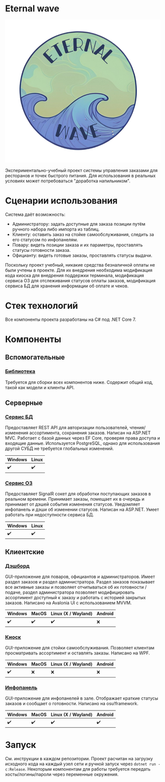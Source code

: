 # Eternal wave

![logo](/profile/logo.png)

Экспериментально-учебный проект системы управления заказами для ресторанов и точек быстрого питания. Для использования в реальных условиях может потребоваться "доработка напильником".

# Сценарии использования

Система даёт возможность:

- Администратору: задать доступные для заказа позиции путём ручного набора либо импорта из таблиц.
- Клиенту: оставить заказ на стойке самообслуживания, следить за его статусом по инфопанелям.
- Повару: видеть позиции заказа и их параметры, проставлять статусы готовности заказа.
- Официанту: видеть готовые заказы, проставлять статусы выдачи.

Поскольку проект учебный, никакие средства безналичной оплаты не были учтены в проекте. Для их внедрения необходима модификация кода киоска для внедрения поддержки терминала, модификация сервиса ОЗ для отслеживания статусов оплаты заказов, модификация сервиса БД для хранения информации об оплате и чеков.

# Стек технологий

Все компоненты проекта разработаны на C# под .NET Core 7.

# Компоненты

## Вспомогательные

### [Библиотека](https://github.com/eternal-wave-oms/models)

Требуется для сборки всех компонентов ниже. Содержит общий код, такой как модели и клиенты API.

## Серверные

### [Сервис БД](https://github.com/eternal-wave-oms/db-server)

Предоставляет REST API для авторизации пользователей, чтения/изменения ассортимента, сохранения заказов.
Написан на ASP.NET MVC. Работает с базой данных через EF Core, проверяя права доступа и входящие данные. Используется PostgreSQL, однако для использования другой СУБД не требуется глобальных изменений.

Windows | Linux
--------|------
:heavy_check_mark:|:heavy_check_mark:

### [Сервис ОЗ](https://github.com/eternal-wave-oms/order-server)

Предоставляет SignalR сокет для обработки поступающих заказов в реальном времени. Принимает заказы, помещает их в очередь и принимает от дэшей события изменения статусов. Уведомляет инфопанель и дэши об изменении статусов. Написан на ASP.NET. Умеет работать при недоступности сервиса БД.

Windows | Linux
--------|------
:heavy_check_mark:|:heavy_check_mark:

## Клиентские

### [Дэшборд](https://github.com/eternal-wave-oms/dashboard)

GUI-приложение для поваров, официантов и администраторов. Имеет раздел заказов и раздел администратора. Раздел заказов показывает все активные заказы и позволяет отчитываться об их готовности / подаче, раздел администратора позволяет модифицировать ассортимент доступный к заказу и работать с историей закрытых заказов. Написано на Avalonia UI с использованием MVVM.

Windows | MacOS | Linux (X / Wayland) | Android
--------|-------|---------------------|--------
:heavy_check_mark:|:heavy_check_mark:|:heavy_check_mark:|:x:

### [Киоск](https://github.com/eternal-wave-oms/kiosk)

GUI-приложение для стойки самообслуживания. Позволяет клиентам просматривать ассортимент и оставлять заказы. Написано на WPF.

Windows | MacOS | Linux (X / Wayland) | Android
--------|-------|---------------------|--------
:heavy_check_mark:|:x:|:x:|:x:

### [Инфопанель](https://github.com/eternal-wave-oms/orders-availibilty)

GUI-приложение для инфопанелей в зале. Отображает краткие статусы заказов и сообщает о готовности. Написано на osu!framework.

Windows | MacOS | Linux (X / Wayland) | Android
--------|-------|---------------------|--------
:heavy_check_mark:|:heavy_check_mark:|:heavy_check_mark:|:heavy_check_mark:

# Запуск

См. инструкции в каждом репозитории. Проект расчитан на загрузку исходного кода на каждый узел сети и ручной запуск через `dotnet run -c:Release`. Некоторым компонентам для работы требуется передать хосты/логины/пароли через переменные окружения.
